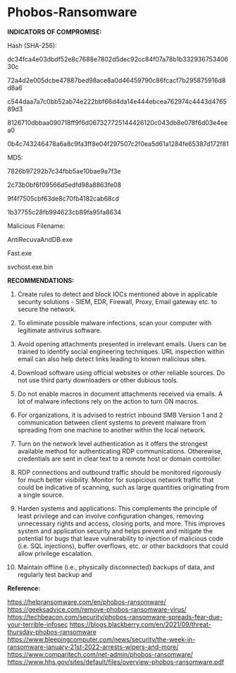# Phobos-Ransomware


**INDICATORS OF COMPROMISE:**

Hash (SHA-256):

dc34fca4e03dbdf52e8c7688e7802d5dec92cc84f07a78b1b33293675340630c

72a4d2e005dcbe47887bed98ace8a0d46459790c86fcacf7b295875916d8d8a6

c544daa7a7c0bb52ab74e222bbf66d4da14e444ebcea762974c4443d476589d3

8126710dbbaa090718ff9f6d067327725144426120c043db8e078f6d03e4eea0

0b4c743246478a6a8c9fa3ff8e04f297507c2f0ea5d61a1284fe65387d172f81

MD5:

7826b97292b7c34fbb5ae10bae9a7f3e

2c73b0bf6f09566d5edfd98a8863fe08

9f4f7505cbf63de8c70fb4182cab68cd

1b37755c28fb994623cb89fa95fa8634

Malicious Filename:

AntiRecuvaAndDB.exe

Fast.exe

svchost.exe.bin



**RECOMMENDATIONS:**

1. Create rules to detect and block IOCs mentioned above in applicable security solutions - SIEM, EDR, Firewall, Proxy, Email gateway etc. to secure the network.

2. To eliminate possible malware infections, scan your computer with legitimate antivirus software.

3. Avoid opening attachments presented in irrelevant emails. Users can be trained to identify social engineering techniques. URL inspection within email can also help detect links leading to known malicious sites.

4. Download software using official websites or other reliable sources. Do not use third party downloaders or other dubious tools.

5. Do not enable macros in document attachments received via emails. A lot of malware infections rely on the action to turn ON macros.

6. For organizations, it is advised to restrict inbound SMB Version 1 and 2 communication between client systems to prevent malware from spreading from one machine to another within the local network.

7. Turn on the network level authentication as it offers the strongest available method for authenticating RDP communications. Otherewise, credentials are sent in clear text to a remote host or domain controller.

8. RDP connections and outbound traffic should be monitored rigorously for much better visibility. Monitor for suspicious network traffic that could be indicative of scanning, such as large quantities originating from a single source.

9. Harden systems and applications: This complements the principle of least privilege and can involve configuration changes, removing unnecessary rights and access, closing ports, and more. This improves system and application security and helps prevent and mitigate the potential for bugs that leave vulnerability to injection of malicious code (i.e. SQL injections), buffer overflows, etc. or other backdoors that could allow privilege escalation.

10. Maintain offline (i.e., physically disconnected) backups of data, and regularly test backup and

**Reference:**

https://helpransomware.com/en/phobos-ransomware/
https://geeksadvice.com/remove-phobos-ransomware-virus/
https://techbeacon.com/security/phobos-ransomware-spreads-fear-due-your-terrible-infosec
https://blogs.blackberry.com/en/2021/09/threat-thursday-phobos-ransomware
https://www.bleepingcomputer.com/news/security/the-week-in-ransomware-january-21st-2022-arrests-wipers-and-more/
https://www.comparitech.com/net-admin/phobos-ransomware/
https://www.hhs.gov/sites/default/files/overview-phobos-ransomware.pdf
